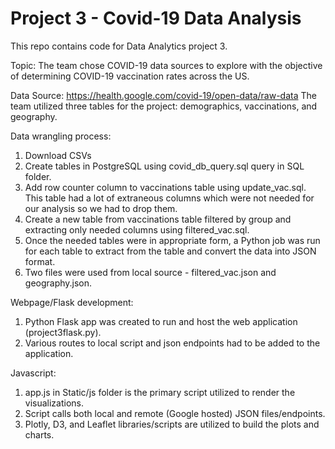 # Project 3 - Covid-19 Data Analysis

This repo contains code for Data Analytics project 3.

Topic:
The team chose COVID-19 data sources to explore with the objective of determining COVID-19 vaccination rates across the US. 

Data Source: https://health.google.com/covid-19/open-data/raw-data
The team utilized three tables for the project: demographics, vaccinations, and geography.

Data wrangling process:
1. Download CSVs
2. Create tables in PostgreSQL using covid_db_query.sql query in SQL folder.
3. Add row counter column to vaccinations table using update_vac.sql. This table had a lot of extraneous columns which were not needed for our analysis so we had to drop them.
4. Create a new table from vaccinations table filtered by group and extracting only needed columns using filtered_vac.sql.
5. Once the needed tables were in appropriate form, a Python job was run for each table to extract from the table and convert the data into JSON format.
6. Two files were used from local source - filtered_vac.json and geography.json.

Webpage/Flask development:
1. Python Flask app was created to run and host the web application (project3flask.py).
2. Various routes to local script and json endpoints had to be added to the application.

Javascript:
1. app.js in Static/js folder is the primary script utilized to render the visualizations.
2. Script calls both local and remote (Google hosted) JSON files/endpoints.
3. Plotly, D3, and Leaflet libraries/scripts are utilized to build the plots and charts. 
